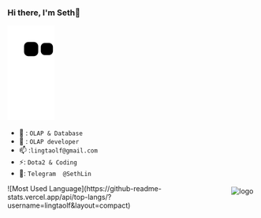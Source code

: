   
  
  
  
  
  
  
### Hi there, I'm Seth👋

  
![](https://raw.githubusercontent.com/lingtaolf/lingtaolf/main/assets/github-contribution-grid-snake.svg)              


- 🔭 : `OLAP & Database`
- 🤔 : `OLAP developer`
- 📫 :`lingtaolf@gmail.com`
- ⚡: `Dota2 & Coding`
- 📱: `Telegram  @SethLin`
<!--
**lingtaolf/lingtaolf** is a ✨ _special_ ✨ repository because its `README.md` (this file) appears on your GitHub profile.

Here are some ideas to get you started:

- 🔭 I’m currently working on ...
- 🌱 I’m currently learning ...
- 👯 I’m looking to collaborate on ...
- 🤔 I’m looking for help with ...
- 💬 Ask me about ...
- 📫 How to reach me: ...
- 😄 Pronouns: ...
- ⚡ : ...
-->    

<img src="https://github-readme-stats.vercel.app/api?username=lingtaolf&show_icons=true" alt="logo" height="160" align="right" style="margin: 5px; margin-bottom: 20px;"/>  
![Most Used Language](https://github-readme-stats.vercel.app/api/top-langs/?username=lingtaolf&layout=compact)
